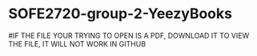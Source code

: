 # SOFE2720-group-2-YeezyBooks
#IF THE FILE YOUR TRYING TO OPEN IS A PDF, DOWNLOAD IT TO VIEW THE FILE, IT WILL NOT WORK IN GITHUB
